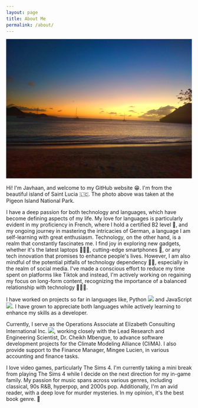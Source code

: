 ```yaml
---
layout: page
title: About Me
permalink: /about/
---
```


!["Sunset picture at Pigeon Island."](/img/view.jpeg)

Hi! I'm Javhaan, and welcome to my GitHub website 😁. I'm from the beautiful island of Saint Lucia 🇱🇨. The photo above was taken at the Pigeon Island National Park.

I have a deep passion for both technology and languages, which have become defining aspects of my life. My love for languages is particularly evident in my proficiency in French, where I hold a certified B2 level 🥖, and my ongoing journey in mastering the intricacies of German, a language I am self-learning with great enthusiasm. Technology, on the other hand, is a realm that constantly fascinates me. I find joy in exploring new gadgets, whether it's the latest laptops 🧑🏾‍💻, cutting-edge smartphones 📱, or any tech innovation that promises to enhance people's lives. However, I am also mindful of the potential pitfalls of technology dependency 😮‍💨, especially in the realm of social media. I've made a conscious effort to reduce my time spent on platforms like Tiktok and instead, I'm actively working on regaining my focus on long-form content, recognizing the importance of a balanced relationship with technology 🧘🏾‍♂️.

I have worked on projects so far in languages like, Python <img src="/img/python.ico"> and JavaScript <img src="/img/javascript.ico">. I have grown to appreciate both languages while actively learning to enhance my skills as a developer.

Currently, I serve as the Operations Associate at Elizabeth Consulting International Inc. <img src="/img/company_logo_.ico">, working closely with the Lead Research and Engineering Scientist, Dr. Cheikh Mbengue, to advance software development projects for the Climate Modeling Alliance (CliMA). I also provide support to the Finance Manager, Mingee Lucien, in various accounting and finance tasks.

I love video games, particularly The Sims 4. I'm currently taking a mini break from playing The Sims 4 while I decide on the next direction for my in-game family. My passion for music spans across various genres, including classical, 90s R&B, hyperpop, and 2000s pop. Additionally, I'm an avid reader, with a deep love for murder mysteries. In my opinion, it's the best book genre. 🤭

